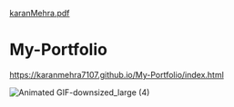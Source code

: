 [karanMehra.pdf](https://github.com/Karanmehra7107/My-Portfolio/files/6150415/karanMehra.pdf)
# My-Portfolio

https://karanmehra7107.github.io/My-Portfolio/index.html


![Animated GIF-downsized_large (4)](https://user-images.githubusercontent.com/62024355/87348913-21f77d80-c573-11ea-9297-ba7acdf5a9e0.gif)
